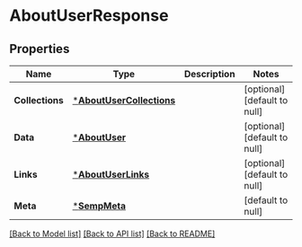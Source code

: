 # AboutUserResponse

## Properties
Name | Type | Description | Notes
------------ | ------------- | ------------- | -------------
**Collections** | [***AboutUserCollections**](AboutUserCollections.md) |  | [optional] [default to null]
**Data** | [***AboutUser**](AboutUser.md) |  | [optional] [default to null]
**Links** | [***AboutUserLinks**](AboutUserLinks.md) |  | [optional] [default to null]
**Meta** | [***SempMeta**](SempMeta.md) |  | [default to null]

[[Back to Model list]](../README.md#documentation-for-models) [[Back to API list]](../README.md#documentation-for-api-endpoints) [[Back to README]](../README.md)

